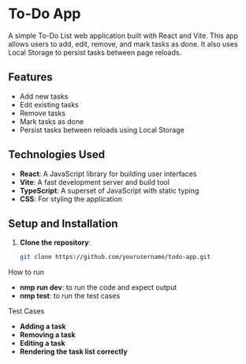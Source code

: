 # To-Do App

A simple To-Do List web application built with React and Vite. This app allows users to add, edit, remove, and mark tasks as done. It also uses Local Storage to persist tasks between page reloads.

## Features

- Add new tasks
- Edit existing tasks
- Remove tasks
- Mark tasks as done
- Persist tasks between reloads using Local Storage

## Technologies Used

- **React**: A JavaScript library for building user interfaces
- **Vite**: A fast development server and build tool
- **TypeScript**: A superset of JavaScript with static typing
- **CSS**: For styling the application

## Setup and Installation

1. **Clone the repository**:
   ```bash
   git clone https://github.com/yourusername/todo-app.git

How to run
- **nmp run dev**: to run the code and expect output
- **nmp test**: to run the test cases

Test Cases
- **Adding a task**
- **Removing a task**
- **Editing a task**
- **Rendering the task list correctly**




